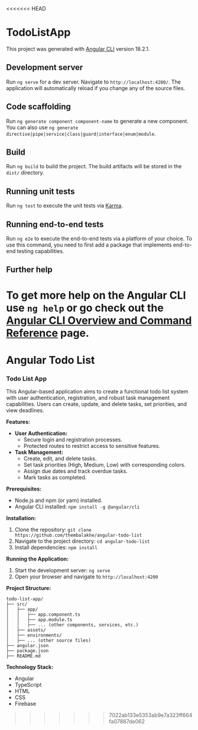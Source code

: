 <<<<<<< HEAD
# TodoListApp

This project was generated with [Angular CLI](https://github.com/angular/angular-cli) version 18.2.1.

## Development server

Run `ng serve` for a dev server. Navigate to `http://localhost:4200/`. The application will automatically reload if you change any of the source files.

## Code scaffolding

Run `ng generate component component-name` to generate a new component. You can also use `ng generate directive|pipe|service|class|guard|interface|enum|module`.

## Build

Run `ng build` to build the project. The build artifacts will be stored in the `dist/` directory.

## Running unit tests

Run `ng test` to execute the unit tests via [Karma](https://karma-runner.github.io).

## Running end-to-end tests

Run `ng e2e` to execute the end-to-end tests via a platform of your choice. To use this command, you need to first add a package that implements end-to-end testing capabilities.

## Further help

To get more help on the Angular CLI use `ng help` or go check out the [Angular CLI Overview and Command Reference](https://angular.dev/tools/cli) page.
=======
# Angular Todo List 
### Todo List App

This Angular-based application aims to create a functional todo list system with user authentication, registration, and robust task management capabilities. Users can create, update, and delete tasks, set priorities, and view deadlines.

**Features:**

  - **User Authentication:**
      - Secure login and registration processes.
      - Protected routes to restrict access to sensitive features.
  - **Task Management:**
      - Create, edit, and delete tasks.
      - Set task priorities (High, Medium, Low) with corresponding colors.
      - Assign due dates and track overdue tasks.
      - Mark tasks as completed.

**Prerequisites:**

  - Node.js and npm (or yarn) installed.
  - Angular CLI installed: `npm install -g @angular/cli`

**Installation:**

1.  Clone the repository: `git clone https://github.com/thembalakhe/angular-todo-list`
2.  Navigate to the project directory: `cd angular-todo-list`
3.  Install dependencies: `npm install`

**Running the Application:**

1.  Start the development server: `ng serve`
2.  Open your browser and navigate to `http://localhost:4200`

**Project Structure:**

```
todo-list-app/
├── src/
│   ├── app/
│   │   ├── app.component.ts
│   │   ├── app.module.ts
│   │   ├── ... (other components, services, etc.)
│   ├── assets/
│   ├── environments/
│   ├── ... (other source files)
├── angular.json
├── package.json
├── README.md
```

**Technology Stack:**

  - Angular
  - TypeScript
  - HTML
  - CSS
  - Firebase
>>>>>>> 7022ab133e5353ab9e7a323ff664fa07887de062
